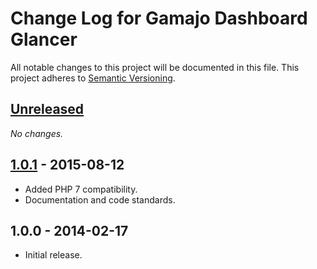 # Change Log for Gamajo Dashboard Glancer

All notable changes to this project will be documented in this file.
This project adheres to [Semantic Versioning](http://semver.org/).

## [Unreleased][unreleased]

_No changes._

## [1.0.1] - 2015-08-12

- Added PHP 7 compatibility.
- Documentation and code standards.

## 1.0.0 - 2014-02-17

- Initial release.

[unreleased]: https://github.com/GaryJones/Gamajo-Dashboard-Glancer/compare/1.0.0...HEAD
[1.0.1]: https://github.com/GaryJones/Gamajo-Dashboard-Glancer/compare/1.0.0...1.0.1
